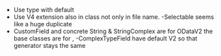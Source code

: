 - Use type with default
- Use V4 extension also in class not only in file name.
-Selectable seems like a huge duplicate
- CustomField and concrete String & StringComplex are for ODataV2 the base classes are for <Version>,
-ComplexTypeField have default V2 so that generator stays the same
